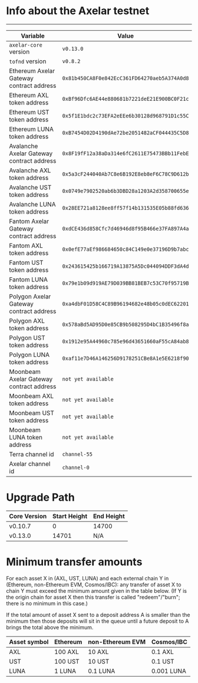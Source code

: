# Info about the Axelar testnet
-------

Variable  | Value
------------- | -------------
`axelar-core` version | `v0.13.0`
`tofnd` version | `v0.8.2`
Ethereum Axelar Gateway contract address | `0x81b450CA8F0e842EcC361FD64270aeb5A374A0d8`
Ethereum AXL token address | `0xBf96Dfc6AE44e880681b7221deE21E900BC0F21c`
Ethereum UST token address | `0x5f1E1bdc2c73EFA2eEEe6b30128d968791D1c55C`
Ethereum LUNA token address | `0xB7454D02D4190dAe72be2051482aCF044435C5D8`
Avalanche Axelar Gateway contract address | `0x8F19fF12a38aDa314e6fC2611E75473BBb11FebE`
Avalanche AXL token address | `0x5a3cF244040Ab7C8e6B192E8eb8eF6C78C9D612b`
Avalanche UST token address | `0x0749e7902520ab6b3DBD28a1203A2d358700655e`
Avalanche LUNA token address | `0x28EE721a8128ee8ff57f14b131535E05b88fd636`
Fantom Axelar Gateway contract address | `0xdCE436d858Cfc7d46946d8f95B466e37FA897A4a`
Fantom AXL token address | `0x0efE77aEf986684650c84C149e0e37196D9b7abc`
Fantom UST token address | `0x243615425b166719A13875A5Dc044094DDF3dA4d`
Fantom LUNA token address | `0x79e1b09d919AE79D039BB81BEB7c53C70f95719B`
Polygon Axelar Gateway contract address | `0xa4dbF01D58C4C89B96194682e48b05c0dEC62201`
Polygon AXL token address | `0x578aBd5AD95D0e85CB9b508295D4bC1B35496f8a`
Polygon UST token address | `0x1912e95A44960c785e96d43651660aF55cA84ab8`
Polygon LUNA token address | `0xaf11e7D46A146256D9178251CBe8A1e5E6218f90`
Moonbeam Axelar Gateway contract address | `not yet available`
Moonbeam AXL token address | `not yet available`
Moonbeam UST token address | `not yet available`
Moonbeam LUNA token address | `not yet available`
Terra channel id | `channel-55`
Axelar channel id | `channel-0`

# Upgrade Path

Core Version  | Start Height | End Height
------------- | ------------- | -------------
v0.10.7 | 0 | 14700
v0.13.0 | 14701 | N/A

# Minimum transfer amounts

For each asset X in (AXL, UST, LUNA) and each external chain Y in (Ethereum, non-Ethereum EVM, Cosmos/IBC): any transfer of asset X to chain Y must exceed the minimum amount given in the table below.  (If Y is the origin chain for asset X then this transfer is called "redeem"/"burn"; there is no minimum in this case.)

If the total amount of asset X sent to a deposit address A is smaller than the minimum then those deposits will sit in the queue until a future deposit to A brings the total above the minimum.

Asset symbol | Ethereum | non-Ethereum EVM | Cosmos/IBC
---|---|---|---
AXL | 100 AXL | 10 AXL | 0.1 AXL
UST | 100 UST | 10 UST | 0.1 UST
LUNA | 1 LUNA | 0.1 LUNA | 0.001 LUNA